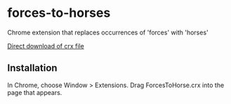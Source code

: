 forces-to-horses
=============

Chrome extension that replaces occurrences of 'forces' with 'horses'

[Direct download of crx file](https://github.com/CraftThatBlock/forces-to-horses/blob/master/ForcesToHorse.crx?raw=true)


Installation
------------

In Chrome, choose Window > Extensions.  Drag ForcesToHorse.crx into the page that appears.
